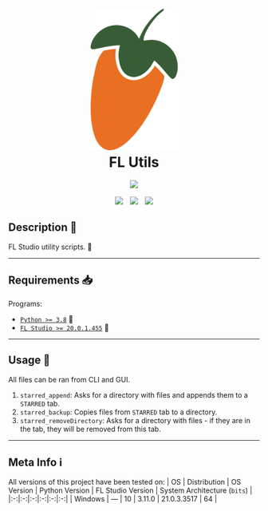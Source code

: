 <h1 align=center>
	<img src=Documents/Pictures/Logo.svg width=175>
	<br>
	FL Utils
</h1>

<p align=center>
	<!--a href="https://shields.io/github/kubinka0505/FL_Utils/blob/master/Documents/FL_Utils.ipynb"><img src="https://shields.io/badge/Colab-Open-F9AB00?&logoColor=F9AB00&style=for-the-badge&logo=Google-Colab"></a--><a href="License.txt"><img src="https://custom-icon-badges.demolab.com/github/license/kubinka0505/FL_Utils?logo=law&color=red&style=for-the-badge"></a>
</p>

<p align=center>
	<img src="https://custom-icon-badges.demolab.com/github/languages/code-size/kubinka0505/FL_Utils?logo=database&style=for-the-badge">　<a href="https://codeclimate.com/github/kubinka0505/FL_Utils"><img src="https://shields.io/codeclimate/maintainability/kubinka0505/FL_Utils?logo=Code-Climate&style=for-the-badge"></a>　<a href="https://app.codacy.com/gh/kubinka0505/FL_Utils"><img src="https://shields.io/codacy/grade/0b21f77d557f42bbaa447bca8d3b03f5?logo=Codacy&style=for-the-badge"></a>
</p>

## Description 📝
FL Studio utility scripts. 📜

---

## Requirements 📥
Programs:
- [`Python >= 3.8`](https://www.python.org/downloads) 🐍
- [`FL Studio >= 20.0.1.455`](https://www.python.org/downloads) 🐍

---

## Usage 📝
All files can be ran from CLI and GUI.

1. `starred_append`: Asks for a directory with files and appends them to a `STARRED` tab.
2. `starred_backup`: Copies files from `STARRED` tab to a directory.
3. `starred_removeDirectory`: Asks for a directory with files - if they are in the tab, they will be removed from this tab.

---

## Meta Info ℹ️
All versions of this project have been tested on:
| OS | Distribution | OS Version | Python Version | FL Studio Version | System Architecture (`bits`) |
|:-:|:-:|:-:|:-:|:-:|:-:|
| Windows | ― | 10 | 3.11.0 | 21.0.3.3517 | 64 |